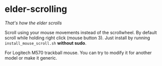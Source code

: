 # elder-scrolling
*That's how the elder scrolls*

Scroll using your mouse movements instead of the scrollwheel. By default scroll while holding right click (mouse button 3).
Just install by running `install_mouse_scroll.sh`  **without sudo**.

For Logitech M570 trackball mouse. You can try to modify it for another model or make it generic.
